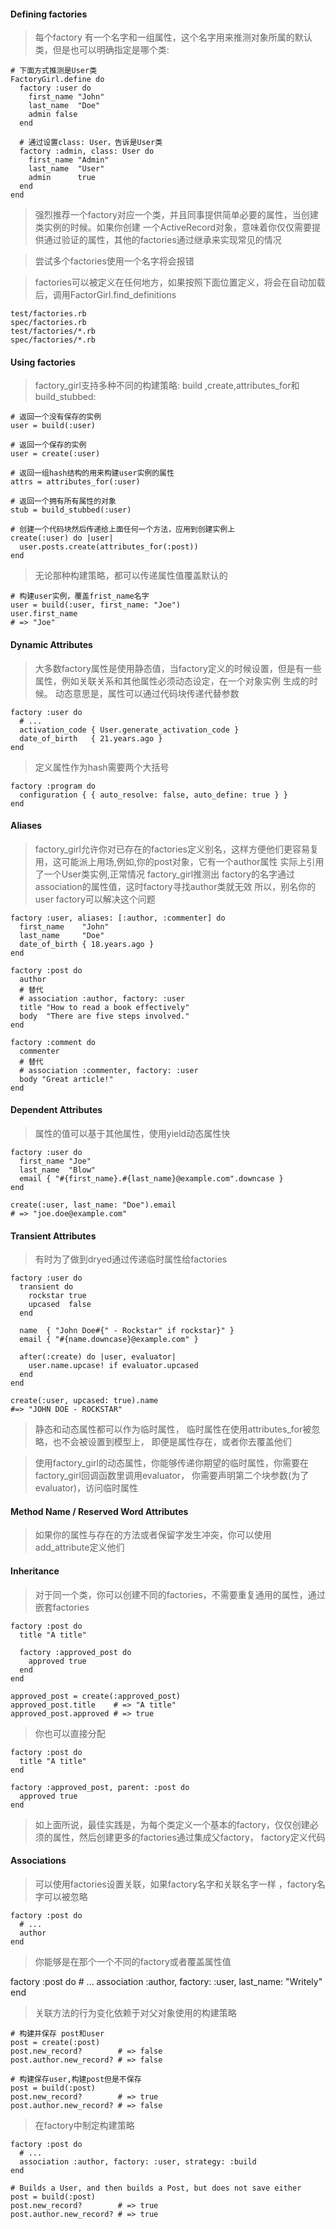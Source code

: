 #### Defining factories

> 每个factory 有一个名字和一组属性，这个名字用来推测对象所属的默认类，但是也可以明确指定是哪个类:

    # 下面方式推测是User类
    FactoryGirl.define do
      factory :user do
        first_name "John"
        last_name  "Doe"
        admin false
      end

      # 通过设置class: User，告诉是User类
      factory :admin, class: User do
        first_name "Admin"
        last_name  "User"
        admin      true
      end
    end

> 强烈推荐一个factory对应一个类，并且同事提供简单必要的属性，当创建类实例的时候。如果你创建
> 一个ActiveRecord对象，意味着你仅仅需要提供通过验证的属性，其他的factories通过继承来实现常见的情况

> 尝试多个factories使用一个名字将会报错

> factories可以被定义在任何地方，如果按照下面位置定义，将会在自动加载后，调用FactorGirl.find_definitions

    test/factories.rb
    spec/factories.rb
    test/factories/*.rb
    spec/factories/*.rb

#### Using factories

> factory_girl支持多种不同的构建策略: build ,create,attributes_for和build_stubbed:

    # 返回一个没有保存的实例
    user = build(:user)

    # 返回一个保存的实例
    user = create(:user)

    # 返回一组hash结构的用来构建user实例的属性
    attrs = attributes_for(:user)

    # 返回一个拥有所有属性的对象
    stub = build_stubbed(:user)

    # 创建一个代码块然后传递给上面任何一个方法，应用到创建实例上
    create(:user) do |user|
      user.posts.create(attributes_for(:post))
    end

> 无论那种构建策略，都可以传递属性值覆盖默认的

    # 构建user实例，覆盖frist_name名字
    user = build(:user, first_name: "Joe")
    user.first_name
    # => "Joe"

#### Dynamic Attributes

> 大多数factory属性是使用静态值，当factory定义的时候设置，但是有一些属性，例如关联关系和其他属性必须动态设定，在一个对象实例
> 生成的时候。 动态意思是，属性可以通过代码块传递代替参数

    factory :user do
      # ...
      activation_code { User.generate_activation_code }
      date_of_birth   { 21.years.ago }
    end

> 定义属性作为hash需要两个大括号

    factory :program do
      configuration { { auto_resolve: false, auto_define: true } }
    end

#### Aliases

> factory_girl允许你对已存在的factories定义别名，这样方便他们更容易复用，这可能派上用场,例如,你的post对象，它有一个author属性
> 实际上引用了一个User类实例,正常情况 factory_girl推测出 factory的名字通过 association的属性值，这时factory寻找author类就无效
> 所以，别名你的user factory可以解决这个问题 

    factory :user, aliases: [:author, :commenter] do
      first_name    "John"
      last_name     "Doe"
      date_of_birth { 18.years.ago }
    end

    factory :post do
      author
      # 替代
      # association :author, factory: :user
      title "How to read a book effectively"
      body  "There are five steps involved."
    end

    factory :comment do
      commenter
      # 替代
      # association :commenter, factory: :user
      body "Great article!"
    end


#### Dependent Attributes

> 属性的值可以基于其他属性，使用yield动态属性快

    factory :user do
      first_name "Joe"
      last_name  "Blow"
      email { "#{first_name}.#{last_name}@example.com".downcase }
    end

    create(:user, last_name: "Doe").email
    # => "joe.doe@example.com"


#### Transient Attributes

> 有时为了做到dryed通过传递临时属性给factories

    factory :user do
      transient do
        rockstar true
        upcased  false
      end

      name  { "John Doe#{" - Rockstar" if rockstar}" }
      email { "#{name.downcase}@example.com" }

      after(:create) do |user, evaluator|
        user.name.upcase! if evaluator.upcased
      end
    end

    create(:user, upcased: true).name
    #=> "JOHN DOE - ROCKSTAR"

> 静态和动态属性都可以作为临时属性， 临时属性在使用attributes_for被忽略，也不会被设置到模型上，
> 即便是属性存在，或者你去覆盖他们

> 使用factory_girl的动态属性，你能够传递你期望的临时属性，你需要在factory_girl回调函数里调用evaluator，
> 你需要声明第二个块参数(为了evaluator)，访问临时属性

#### Method Name / Reserved Word Attributes

> 如果你的属性与存在的方法或者保留字发生冲突，你可以使用add_attribute定义他们

#### Inheritance

> 对于同一个类，你可以创建不同的factories，不需要重复通用的属性，通过嵌套factories

    factory :post do
      title "A title"

      factory :approved_post do
        approved true
      end
    end

    approved_post = create(:approved_post)
    approved_post.title    # => "A title"
    approved_post.approved # => true

> 你也可以直接分配

    factory :post do
      title "A title"
    end

    factory :approved_post, parent: :post do
      approved true
    end

> 如上面所说，最佳实践是，为每个类定义一个基本的factory，仅仅创建必须的属性，然后创建更多的factories通过集成父factory，
> factory定义代码

#### Associations

> 可以使用factories设置关联，如果factory名字和关联名字一样 ，factory名字可以被忽略

    factory :post do
      # ...
      author
    end

> 你能够是在那个一个不同的factory或者覆盖属性值

  factory :post do
    # ...
    association :author, factory: :user, last_name: "Writely"
  end

> 关联方法的行为变化依赖于对父对象使用的构建策略

    # 构建并保存 post和user
    post = create(:post)
    post.new_record?        # => false
    post.author.new_record? # => false

    # 构建保存user,构建post但是不保存
    post = build(:post)
    post.new_record?        # => true
    post.author.new_record? # => false

> 在factory中制定构建策略

    factory :post do
      # ...
      association :author, factory: :user, strategy: :build
    end

    # Builds a User, and then builds a Post, but does not save either
    post = build(:post)
    post.new_record?        # => true
    post.author.new_record? # => true
